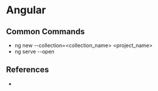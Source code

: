 # Angular

## Common Commands

* ng new --collection=<collection_name> <project_name>
* ng serve --open

## References

* 

